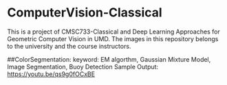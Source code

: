 # ComputerVision-Classical
This is a project of CMSC733-Classical and Deep Learning Approaches for
Geometric Computer Vision in UMD.
The images in this repository belongs to the university and the course instructors.

##ColorSegmentation:
keyword: EM algorthm, Gaussian Mixture Model, Image Segmentation, Buoy Detection
Sample Output: https://youtu.be/qs9g0fOCxBE
